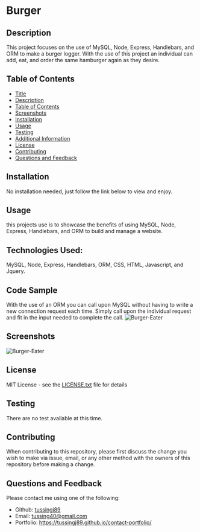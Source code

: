 
  
  # Burger
 
  ## Description
  This project focuses on the use of MySQL, Node, Express, Handlebars, and ORM to make a burger logger. With the use of this project an individual can add, eat, and order the same hamburger again as they desire.
  
  ## Table of Contents
  - [Title](#Title)
  - [Description](#description)
  - [Table of Contents](#table-of-contents)
  - [Screenshots](#screenshots)
  - [Installation](#installation)
  - [Usage](#usage)
  - [Testing](#testing)
  - [Additional Information](#additional-information)
  - [License](#license)
  - [Contributing](#contributing)
  - [Questions and Feedback](#questions-and-feedback)

  ## Installation
   No installation needed, just follow the link below to view and enjoy.

  ## Usage
  this projects use is to showcase the benefits of using MySQL, Node, Express, Handlebars, and ORM to build and manage a website.

  ## Technologies Used:
  MySQL, Node, Express, Handlebars, ORM, CSS, HTML, Javascript, and Jquery.

  ## Code Sample
  With the use of an ORM you can call upon MySQL without having to write a new connection request each time. Simply call upon the individual request and fit in the input needed to complete the call.
  <img src="./assets/sampleCode.png" alt="Burger-Eater"/>

  ## Screenshots
  <img src="/assets/snapshot.gif" alt="Burger-Eater"/>

  ## License
  MIT License - see the [LICENSE.txt](https://github.com/tussingj89/Burger-Eater/blob/main/LICENSE.txt) file for details
  
  ## Testing 
  There are no test available at this time.

  ## Contributing
  When contributing to this repository, please first discuss the change you wish to make via issue, email, or any other method with the owners of this repository before making a change.
  
  ## Questions and Feedback
  Please contact me using one of the following:
  - Github: [tussingj89](https://gist.github.com/tussingj89)
  - Email: tussing40@gmail.com
  - Portfolio: https://tussingj89.github.io/contact-portfolio/
